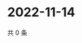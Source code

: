 # 2022-11-14

共 0 条

<!-- BEGIN WEIBO -->
<!-- 最后更新时间 Mon Nov 14 2022 16:22:02 GMT+0800 (China Standard Time) -->

<!-- END WEIBO -->
